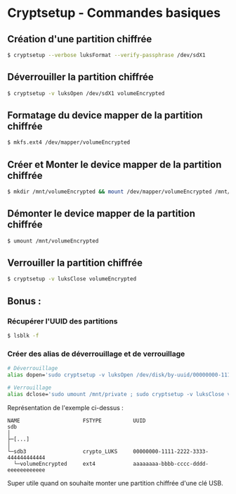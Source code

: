 Cryptsetup - Commandes basiques
===

## Création d'une partition chiffrée
```bash
$ cryptsetup --verbose luksFormat --verify-passphrase /dev/sdX1
```

## Déverrouiller la partition chiffrée
```bash
$ cryptsetup -v luksOpen /dev/sdX1 volumeEncrypted 
```

## Formatage du device mapper de la partition chiffrée
```bash
$ mkfs.ext4 /dev/mapper/volumeEncrypted
```

## Créer et Monter le device mapper de la partition chiffrée
```bash
$ mkdir /mnt/volumeEncrypted && mount /dev/mapper/volumeEncrypted /mnt/volumeEncrypted
```

## Démonter le device mapper de la partition chiffrée
```bash
$ umount /mnt/volumeEncrypted
```

## Verrouiller la partition chiffrée
```bash
$ cryptsetup -v luksClose volumeEncrypted 
```

## Bonus :

### Récupérer l'UUID des partitions
```bash
$ lsblk -f
```

### Créer des alias de déverrouillage et de verrouillage
```bash
# Déverrouillage
alias dopen='sudo cryptsetup -v luksOpen /dev/disk/by-uuid/00000000-1111-2222-3333-444444444444 volumeEncrypted && sudo mount --uuid aaaaaaaa-bbbb-cccc-dddd-eeeeeeeeeeee /mnt/private'

# Verrouillage
alias dclose='sudo umount /mnt/private ; sudo cryptsetup -v luksClose volumeEncrypted'
```

Représentation de l'exemple ci-dessus :
```
NAME                    FSTYPE          UUID
sdb
│
├─[...]
│
└─sdb3                  crypto_LUKS     00000000-1111-2222-3333-444444444444              
  └─volumeEncrypted     ext4            aaaaaaaa-bbbb-cccc-dddd-eeeeeeeeeeee
```

Super utile quand on souhaite monter une partition chiffrée d'une clé USB.